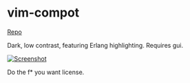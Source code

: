 vim-compot
==========
[Repo](https://github.com/aerosol/vim-compot)

Dark, low contrast, featuring Erlang highlighting. Requires gui.

[![Screenshot](https://github.com/aerosol/vim-compot/raw/master/screenshot.png)](https://github.com/aerosol/vim-compot/raw/master/screenshot.png)

Do the f* you want license.